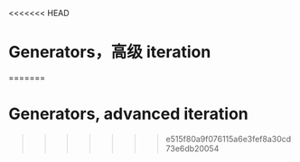 
<<<<<<< HEAD
# Generators，高级 iteration
=======
# Generators, advanced iteration
>>>>>>> e515f80a9f076115a6e3fef8a30cd73e6db20054
